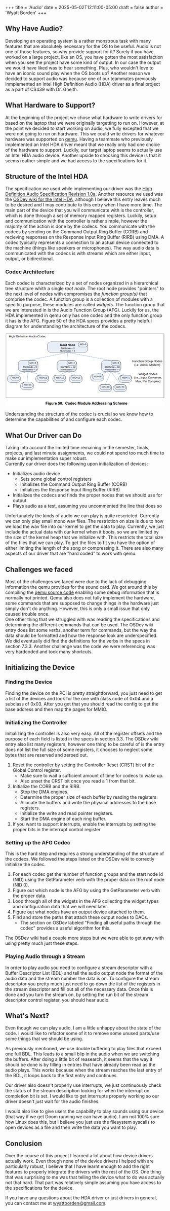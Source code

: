 +++
title = 'Audio'
date = 2025-05-02T12:11:00-05:00
draft = false 
author = 'Wyatt Borden'
+++

## Why Have Audio?

Developing an operating system is a rather monstrous task with many features that are absolutely necessary for the OS to be useful. Audio is not one of those features, so why provide support for it?
Surely if you have worked on a large project, like an OS, you have gotten the most satisfaction when you see the project have some kind of output.
In our case the output we would have liked was to hear something. Plus, who wouldn't love to have an iconic sound play when the OS boots up?
Another reason we decided to support audio was because one of our teammates previously inmplemented an Intel High Definition Audio (HDA) driver as a final project as a part of CS439 with Dr. Gheith.

## What Hardware to Support?

At the beginning of the project we chose what hardware to write drivers for based on the laptop that we were originally targetting to run on.
However, at the point we decided to start working on audio, we fully excepted that we were not going to run on hardware. This we could write drivers for whatever hardware was supported on [qemu](https://www.qemu.org/docs/master/system/device-emulation.html#emulated-devices).
Having a teammate who previously implemented an Intel HDA driver meant that we really only had one choice of the hardware to support.
Luckily, our target laptop seems to actually use an Intel HDA audio device. Another upside to choosing this device is that it seems reather simple and we had access to the specifications for it.

## Structure of the Intel HDA

The specification we used while implementing our driver was the [High Definition Audio Specification Revision 1.0a](https://www.intel.com/content/dam/www/public/us/en/documents/product-specifications/high-definition-audio-specification.pdf). Another resource we used was the [OSDev wiki for the Intel HDA](https://wiki.osdev.org/Intel_High_Definition_Audio), although I believe this entry leaves much to be desired and I may contribute to this entry when I have more time.
The main part of the device that you will communicate with is the controller, which is done through a set of memory mapped registers. Luckily, setup and communication with the controller is rather simple, however the majority of the action is done by the codecs.
You communicate with the codecs by sending on the Command Output Ring Buffer (CORB) and recieving responses on the Response Input Ring Buffer (RIRB) using DMA.
A codec typically represents a connection to an actual device connected to the machine (things like speakers or microphones). The way audio data is communicated with the codecs is with streams which are either input, output, or bidirectional.

### Codec Architecture

Each codec is characterized by a set of nodes organized in a hierarchical tree structure whith a single *root node*. The root node provides "pointers" to the next level of nodes with compromises the *function group(s)* that comprise the codec. A function group is a collection of modules with a specific purpose, these modules are called *widgets*.
The function group that we are interested in is the Audio Function Group (AFG). Luckily for us, the HDA implemented in qemu only has one codec and the only function group it has is the AFG.
Figure 50 of the HDA specs provides a pretty helpful diagram for understanding the architecture of the codecs.

![](/public/images/audio_post/codec_structure.png)

Understanding the structure of the codec is crucial so we know how to determine the capabilities of and configure each codec.

## What Our Driver can Do

Taking into account the limited time remaining in the semester, finals, projects, and last minute assignments, we could not spend too much time to make our implementation super robust.  
Currently our driver does the following upon initialization of devices:
-   Initializes audio device
    -   Sets some global control registers
    -   Initializes the Command Output Ring Buffer (CORB)
    -   Initializes the Response Input Ring Buffer (RIRB)
-   Initializes the codecs and finds the proper nodes that we should use for output
-   Plays audio as a test, assuming you uncommented the line that does so

Unfortunately the kinds of audio we can play is quite rescricted. Currently we can only play small mono wav files. The restriction on size is due to how we load the wav file into our kernel to get the data to play.
Currently, we just include the actual data with our kernel when it boots, so we are limited by the size of the kernel heap that we initialize with. This restricts the total size of the files that we can play. To get the files to fit you have the option of either limiting the length of the song or compressing it.
There are also many aspects of our driver that are "hard coded" to work with qemu.

## Challenges we faced

Most of the challenges we faced were due to the lack of debugging information the qemu provides for the sound card. We got around this by compiling the [qemu source code](https://github.com/qemu/qemu) enabling some debug information that is normally not printed. Qemu also does not fully implement the hardware, some commands that are supposed to change things in the hardware just simply don't do anything. However, this is only a small issue that only caused trouble once.  
One other thing that we struggled with was reading the specifications and determining the different commands that can be used.
The OSDev wiki entry does list some *verbs*, another term for commands, but the way the data should be formatted and how the response look are underspecified. We did eventually did find the definitions for the verbs in the specs in section 7.3.3.
Another challenge was the code we were referencing was very hardcoded and took many shortcuts.

## Initializing the Device
### Finding the Device

Finding the device on the PCI is pretty straightforward, you just need to get a list of the devices and look for the one with class code of 0x04 and a subclass of 0x03.
After you get that you should read the config to get the base address and then map the pages for MMIO.

### Initializing the Controller

Initializing the controller is also very easy. All of the register offsets and the purpose of each field is listed in the specs in section 3.3. The OSDev wiki entry also list many registers, however one thing to be careful of is the entry does not list the full size of some registers, it chooses to neglect some bytes that are reserved and zeroed out.
1. Reset the controller by setting the Controller Reset (CRST) bit of the Global Control register.
    -   Make sure to wait a sufficient amount of time for codecs to wake up.
    -   Also unset the CRST bit once you read a 1 from that bit.
2. Initialize the CORB and the RIRB.
    -   Stop the DMA engines.
    -   Determine the proper size of each buffer by reading the registers.
    -   Allocate the buffers and write the physical addresses to the base registers.
    -   Initialize the write and read pointer registers.
    -   Start the DMA engine of each ring buffer. 
3. If you want to support interrupts, enable the interrupts by setting the proper bits in the interrupt control register

### Setting up the AFG Codec

This is the hard step and requires a strong understanding of the structure of the codecs. We followed the steps listed on the OSDev wiki to correctly initialize the codec.
1. For each codec get the number of function groups and the start node id (NID) using the GetParameter verb with the proper data on the root node (NID 0).
2. Figure out which node is the AFG by using the GetParameter verb with the proper data.
3. Loop through all of the widgets in the AFG collecting the widget types and configuration data that we will need later.
4. Figure out what nodes have an output device attached to them.
5. Find and store the paths that attach these output nodes to DACs.
    - The section on OSDev labeled "Finding all useful paths through the codec" provides a useful algorithm for this.

The OSDev wiki had a couple more steps but we were able to get away with using pretty much just these steps.

### Playing Audio through a Stream

In order to play audio you need to configure a stream descriptor with a Buffer Descriptor List (BDL) and tell the audio output node the format of the audio data and the stream number the data is on.
To configure the stream descriptor you pretty much just need to go down the list of the registers in the stream descriptor and fill out all of the necessary data. Once this is done and you turn the stream on, by setting the run bit of the stream descriptor control register, you should hear audio.

## What's Next?

Even though we can play audio, I am a little unhappy about the state of the code. I would like to refactor some of it to remove some unused parts/use some things that we should be using.

As previously mentioned, we use double buffering to play files that exceed one full BDL. This leads to a small blip in the audio when we are switching the buffers.
After doing a little bit of reasearch, it seems that the way it should be done is by filling in entries that have already been read as the audio plays. This works because when the stream reaches the last entry of the BDL, it loops back to the first entry and continues.

Our driver also doesn't properly use interrupts, we just continuously check the status of the stream description looking for when the interrupt on completion bit is set. I would like to get interrupts properly working so our driver doesn't just wait for the audio finishes.

I would also like to give users the capability to play sounds using our device (that way if we get Doom running we can have audio). I am not 100% sure how Linux does this, but I believe you just use the filesystem syscalls to open devices as a file and then write the data you want to play.

## Conclusion

Over the course of this project I learned a lot about how device drivers actually work. Even though none of the device drivers I helped with are particularly robust, I believe that I have learnt enough to add the right features to properly integrate the drivers with the rest of the OS. One thing that was surprising to me was that telling the device what to do was actually not that hard. That part was relatively simple assuming you have access to the specifications for the device.

If you have any questions about the HDA driver or just drivers in general, you can contact me at wyattborden@gmail.com.